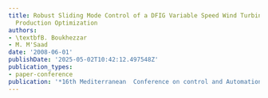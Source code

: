 ```yaml
---
title: Robust Sliding Mode Control of a DFIG Variable Speed Wind Turbine for Power
  Production Optimization
authors:
- \textbfB. Boukhezzar
- M. M'Saad
date: '2008-06-01'
publishDate: '2025-05-02T10:42:12.497548Z'
publication_types:
- paper-conference
publication: '*16th Mediterranean  Conference on control and Automation*'
---
```

